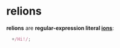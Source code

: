 # relions

**relions** are **regular-expression literal [ions](ion.md)**:

```javascript
  +/Hi!/;
```
